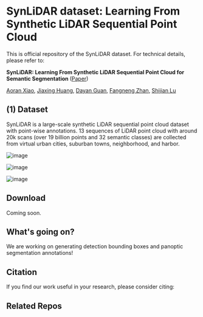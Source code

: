 # SynLiDAR dataset: Learning From Synthetic LiDAR Sequential Point Cloud
This is official repository of the SynLiDAR dataset. For technical details, please refer to:

<b> SynLiDAR: Learning From Synthetic LiDAR Sequential Point Cloud for Semantic Segmentation </b> ([Paper]())

  [Aoran Xiao](https://scholar.google.com/citations?user=yGKsEpAAAAAJ&hl=zh-EN), [Jiaxing Huang](https://scholar.google.com/citations?user=czirNcwAAAAJ&hl=zh-EN), [Dayan Guan](https://scholar.google.com/citations?user=9jp9QAsAAAAJ&hl=zh-EN), [Fangneng Zhan](https://scholar.google.com.sg/citations?user=8zbcfzAAAAAJ&hl=en), [Shijian Lu](https://personal.ntu.edu.sg/shijian.lu/)
  
## (1) Dataset
SynLiDAR is a large-scale synthetic LiDAR sequential point cloud dataset with point-wise annotations. 13 sequences of LiDAR point cloud with around 20k scans (over 19 billion
points and 32 semantic classes) are collected from virtual urban cities, suburban towns, neighborhood, and harbor. 

![image](https://github.com/xiaoaoran/SynLiDAR/blob/main/images/synlidar.png)

![image](https://github.com/xiaoaoran/SynLiDAR/blob/main/images/Fig2.PNG)

![image](https://github.com/xiaoaoran/SynLiDAR/blob/main/images/Fig3.PNG)

## Download
Coming soon.

## What's going on?
We are working on generating detection bounding boxes and panoptic segmentation annotations!

## Citation
If you find our work useful in your research, please consider citing:

## Related Repos

